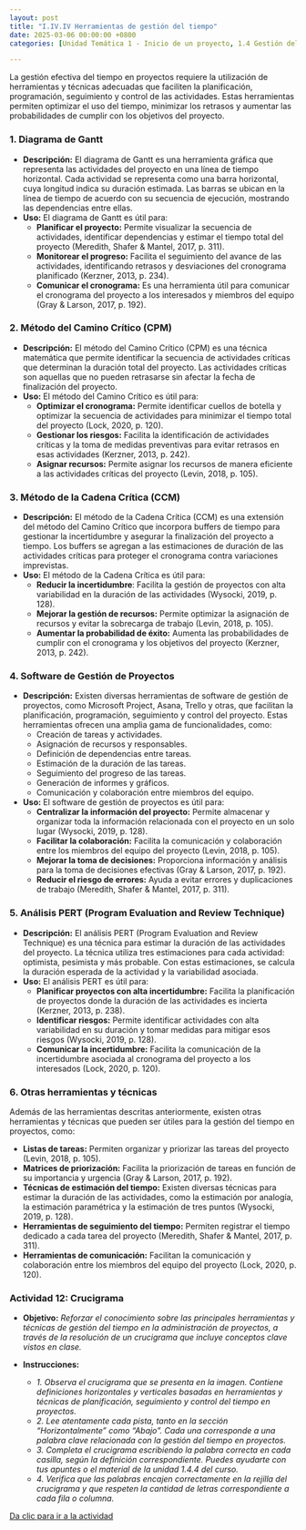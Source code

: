 ```yaml
---
layout: post
title: "I.IV.IV Herramientas de gestión del tiempo"
date: 2025-03-06 00:00:00 +0800
categories: [Unidad Temática 1 - Inicio de un proyecto, 1.4 Gestión del tiempo]

---
```


La gestión efectiva del tiempo en proyectos requiere la utilización de herramientas y 
técnicas adecuadas que faciliten la planificación, programación, seguimiento y control 
de las actividades. Estas herramientas permiten optimizar el uso del tiempo, 
minimizar los retrasos y aumentar las probabilidades de cumplir con los objetivos del 
proyecto. 

### 1. Diagrama de Gantt
- **Descripción:** El diagrama de Gantt es una herramienta gráfica que representa 
las actividades del proyecto en una línea de tiempo horizontal. Cada actividad 
se representa como una barra horizontal, cuya longitud indica su duración 
estimada. Las barras se ubican en la línea de tiempo de acuerdo con su 
secuencia de ejecución, mostrando las dependencias entre ellas. 
- **Uso:** El diagrama de Gantt es útil para: 
  - **Planificar el proyecto:** Permite visualizar la secuencia de actividades, identificar dependencias y estimar el tiempo total del proyecto (Meredith, Shafer & Mantel, 2017, p. 311). 
  - **Monitorear el progreso:** Facilita el seguimiento del avance de las actividades, identificando retrasos y desviaciones del cronograma planificado (Kerzner, 2013, p. 234).
  - **Comunicar el cronograma:** Es una herramienta útil para comunicar el cronograma del proyecto a los interesados y miembros del equipo (Gray & Larson, 2017, p. 192).

### 2. Método del Camino Crítico (CPM)
- **Descripción:** El método del Camino Crítico (CPM) es una técnica matemática 
que permite identificar la secuencia de actividades críticas que determinan la 
duración total del proyecto. Las actividades críticas son aquellas que no pueden 
retrasarse sin afectar la fecha de finalización del proyecto. 
-  **Uso:** El método del Camino Crítico es útil para: 
   - **Optimizar el cronograma:** Permite identificar cuellos de botella y optimizar la secuencia de actividades para minimizar el tiempo total del proyecto (Lock, 2020, p. 120).
   - **Gestionar los riesgos:** Facilita la identificación de actividades críticas y la toma de medidas preventivas para evitar retrasos en esas actividades (Kerzner, 2013, p. 242).
   - **Asignar recursos:** Permite asignar los recursos de manera eficiente a las actividades críticas del proyecto (Levin, 2018, p. 105).

### 3. Método de la Cadena Crítica (CCM)
- **Descripción:** El método de la Cadena Crítica (CCM) es una extensión del 
método del Camino Crítico que incorpora buffers de tiempo para gestionar la 
incertidumbre y asegurar la finalización del proyecto a tiempo. Los buffers se 
agregan a las estimaciones de duración de las actividades críticas para proteger 
el cronograma contra variaciones imprevistas. 
- **Uso:** El método de la Cadena Crítica es útil para: 
  - **Reducir la incertidumbre**: Facilita la gestión de proyectos con alta variabilidad en la duración de las actividades (Wysocki, 2019, p. 128).
  - **Mejorar la gestión de recursos:** Permite optimizar la asignación de recursos y evitar la sobrecarga de trabajo (Levin, 2018, p. 105).
  - **Aumentar la probabilidad de éxito:** Aumenta las probabilidades de cumplir con el cronograma y los objetivos del proyecto (Kerzner, 2013, p. 242). 

### 4. Software de Gestión de Proyectos
- **Descripción:** Existen diversas herramientas de software de gestión de 
proyectos, como Microsoft Project, Asana, Trello y otras, que facilitan la 
planificación, programación, seguimiento y control del proyecto. Estas 
herramientas ofrecen una amplia gama de funcionalidades, como: 
  - Creación de tareas y actividades. 
  - Asignación de recursos y responsables. 
  - Definición de dependencias entre tareas. 
  - Estimación de la duración de las tareas. 
  - Seguimiento del progreso de las tareas. 
  - Generación de informes y gráficos. 
  - Comunicación y colaboración entre miembros del equipo. 
- **Uso:** El software de gestión de proyectos es útil para: 
  - **Centralizar la información del proyecto:** Permite almacenar y organizar toda la información relacionada con el proyecto en un solo lugar (Wysocki, 2019, p. 128).
  - **Facilitar la colaboración:** Facilita la comunicación y colaboración entre los miembros del equipo del proyecto (Levin, 2018, p. 105).
  - **Mejorar la toma de decisiones:** Proporciona información y análisis para la toma de decisiones efectivas (Gray & Larson, 2017, p. 192).
  - **Reducir el riesgo de errores:** Ayuda a evitar errores y duplicaciones de trabajo (Meredith, Shafer & Mantel, 2017, p. 311).

### 5. Análisis PERT (Program Evaluation and Review Technique)
- **Descripción:** El análisis PERT (Program Evaluation and Review Technique) es 
una técnica para estimar la duración de las actividades del proyecto. La técnica 
utiliza tres estimaciones para cada actividad: optimista, pesimista y más 
probable. Con estas estimaciones, se calcula la duración esperada de la 
actividad y la variabilidad asociada. 
- **Uso:** El análisis PERT es útil para: 
  - **Planificar proyectos con alta incertidumbre:** Facilita la planificación de proyectos donde la duración de las actividades es incierta (Kerzner, 2013, p. 238).
  - **Identificar riesgos:** Permite identificar actividades con alta variabilidad en su duración y tomar medidas para mitigar esos riesgos (Wysocki, 2019, p. 128).
  - **Comunicar la incertidumbre:** Facilita la comunicación de la incertidumbre asociada al cronograma del proyecto a los interesados (Lock, 2020, p. 120).

### 6. Otras herramientas y técnicas
Además de las herramientas descritas anteriormente, existen otras herramientas y 
técnicas que pueden ser útiles para la gestión del tiempo en proyectos, como: 
- **Listas de tareas:** Permiten organizar y priorizar las tareas del proyecto (Levin, 2018, p. 105).
- **Matrices de priorización:** Facilita la priorización de tareas en función de su importancia y urgencia (Gray & Larson, 2017, p. 192).
- **Técnicas de estimación del tiempo:** Existen diversas técnicas para estimar la duración de las actividades, como la estimación por analogía, la estimación paramétrica y la estimación de tres puntos (Wysocki, 2019, p. 128).
- **Herramientas de seguimiento del tiempo:** Permiten registrar el tiempo dedicado a cada tarea del proyecto (Meredith, Shafer & Mantel, 2017, p. 311).
- **Herramientas de comunicación:** Facilitan la comunicación y colaboración entre los miembros del equipo del proyecto (Lock, 2020, p. 120).

### Actividad 12: Crucigrama
- **Objetivo:** _Reforzar el conocimiento sobre las principales herramientas y técnicas de gestión del tiempo en la administración de proyectos, a través de la resolución de un crucigrama que incluye conceptos clave vistos en clase._
  
- **Instrucciones:** 
  - _1.	Observa el crucigrama que se presenta en la imagen. Contiene definiciones horizontales y verticales basadas en herramientas y técnicas de planificación, seguimiento y control del tiempo en proyectos._
  - _2.	Lee atentamente cada pista, tanto en la sección “Horizontalmente” como “Abajo”. Cada una corresponde a una palabra clave relacionada con la gestión del tiempo en proyectos._
  - _3.	Completa el crucigrama escribiendo la palabra correcta en cada casilla, según la definición correspondiente. Puedes ayudarte con tus apuntes o el material de la unidad 1.4.4 del curso._
  - _4.	Verifica que las palabras encajen correctamente en la rejilla del crucigrama y que respeten la cantidad de letras correspondiente a cada fila o columna._

[Da clic para ir a la actividad](https://puzzel.org/es/crossword/play?p=-OQWuLKuL3Ij_Ig_binm)
